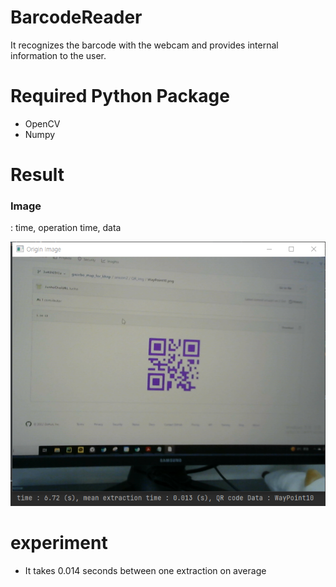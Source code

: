 # BarcodeReader
It recognizes the barcode with the webcam and provides internal information to the user.

# Required Python Package
- OpenCV
- Numpy

# Result

### Image

: time, operation time, data

![result](./resource/DetectionResult.png)

# experiment
- It takes 0.014 seconds between one extraction on average


